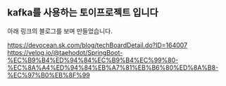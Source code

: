 ## kafka를 사용하는 토이프로젝트 입니다

아래 링크의 블로그를 보며 만들었습니다.

https://devocean.sk.com/blog/techBoardDetail.do?ID=164007
https://velog.io/@taehodot/SpringBoot-%EC%B9%B4%ED%94%84%EC%B9%B4%EC%99%80-%EC%8A%A4%ED%94%84%EB%A7%81%EB%B6%80%ED%8A%B8-%EC%97%B0%EB%8F%99